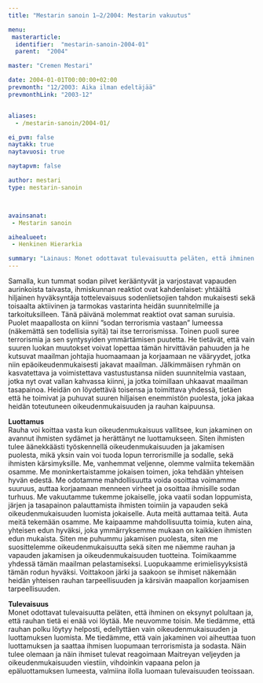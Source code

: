 ```yaml
---
title: "Mestarin sanoin 1–2/2004: Mestarin vakuutus"

menu:
 masterarticle:
  identifier:  "mestarin-sanoin-2004-01"
  parent:  "2004"

master: "Cremen Mestari"

date: 2004-01-01T00:00:00+02:00
prevmonth: "12/2003: Aika ilman edeltäjää"
prevmonthLink: "2003-12"


aliases:
  - /mestarin-sanoin/2004-01/

ei_pvm: false
naytakk: true
naytavuosi: true

naytapvm: false

author: mestari
type: mestarin-sanoin



avainsanat:
 - Mestarin sanoin

aihealueet:
 - Henkinen Hierarkia

summary: "Lainaus: Monet odottavat tulevaisuutta peläten, että ihminen on eksynyt polultaan ja, että rauhan tietä ei enää voi löytää. Me neuvomme toisin. Me tiedämme, että rauhan polku löytyy helposti, edellyttäen vain oikeudenmukaisuuden ja luottamuksen luomista. "
---
```

<p>Samalla, kun tummat sodan pilvet kerääntyvät ja varjostavat vapauden aurinkoista taivasta, ihmiskunnan reaktiot ovat kahdenlaiset: yhtäältä hiljainen hyväksyntäja tottelevaisuus sodenlietsojien tahdon mukaisesti sekä toisaalta aktiivinen ja tarmokas vastarinta heidän suunnitelmille ja tarkoituksilleen. Tänä päivänä molemmat reaktiot ovat saman suruisia. Puolet maapallosta on kiinni ”sodan terrorismia vastaan” lumeessa (näkemättä sen todellisia syitä) tai itse terrorismissa. Toinen puoli suree terrorismia ja sen syntysyiden ymmärtämisen puutetta. He tietävät, että vain suuren luokan muutokset voivat lopettaa tämän hirvittävän pahuuden ja he kutsuvat maailman johtajia huomaamaan ja korjaamaan ne vääryydet, jotka niin epäoikeudenmukaisesti jakavat maailman. Jälkimmäisen ryhmän on kasvatettava ja voimistettava vastustustansa niiden suunnitelmia vastaan, jotka nyt ovat vallan kahvassa kiinni, ja jotka toimillaan uhkaavat maailman tasapainoa. Heidän on löydettävä toisensa ja toimittava yhdessä, tietäen että he toimivat ja puhuvat suuren hiljaisen enemmistön puolesta, joka jakaa heidän toteutuneen oikeudenmukaisuuden ja rauhan kaipuunsa.</p>
<p><strong>Luottamus</strong><br>
Rauha voi koittaa vasta kun oikeudenmukaisuus vallitsee, kun jakaminen on avannut ihmisten sydämet ja herättänyt ne luottamukseen. Siten ihmisten tulee äänekkäästi työskennellä oikeudenmukaisuuden ja jakamisen puolesta, mikä yksin vain voi tuoda lopun terrorismille ja sodalle, sekä ihmisten kärsimyksille. Me, vanhemmat veljenne, olemme valmiita tekemään osamme. Me moninkertaistamme jokaisen toimen, joka tehdään yhteisen hyvän edestä. Me odotamme mahdollisuutta voida osoittaa voimamme suuruus, auttaa korjaamaan menneen virheet ja osoittaa ihmisille sodan turhuus. Me vakuutamme tukemme jokaiselle, joka vaatii sodan loppumista, järjen ja tasapainon palauttamista ihmisten toimiin ja vapauden sekä oikeudenmukaisuuden luomista jokaiselle. Auta meitä auttamaa teitä. Auta meitä tekemään osamme. Me kaipaamme mahdollisuutta toimia, kuten aina, yhteisen edun hyväksi, joka ymmärryksemme mukaan on kaikkien ihmisten edun mukaista. Siten me puhummu jakamisen puolesta, siten me suosittelemme oikeudenmukaisuutta sekä siten me näemme rauhan ja vapauden jakamisen ja oikeudenmukaisuuden tuotteina. Toimikaamme yhdessä tämän maailman pelastamiseksi. Luopukaamme erimielisyyksistä tämän rodun hyväksi. Voittakoon järki ja saakoon se ihmiset näkemään heidän yhteisen rauhan tarpeellisuuden ja kärsivän maapallon korjaamisen tarpeellisuuden.</p>
<p><strong>Tulevaisuus</strong><br>
Monet odottavat tulevaisuutta peläten, että ihminen on eksynyt polultaan ja, että rauhan tietä ei enää voi löytää. Me neuvomme toisin. Me tiedämme, että rauhan polku löytyy helposti, edellyttäen vain oikeudenmukaisuuden ja luottamuksen luomista. Me tiedämme, että vain jakaminen voi aiheuttaa tuon luottamuksen ja saattaa ihmisen luopumaan terrorismista ja sodasta. Näin tulee olemaan ja näin ihmiset tulevat reagoimaan Maitreyan veljeyden ja oikeudenmukaisuuden viestiin, vihdoinkin vapaana pelon ja epäluottamuksen lumeesta, valmiina ilolla luomaan tulevaisuuden teoissaan.<br>
</p>